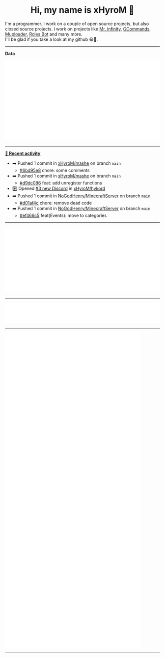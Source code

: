 <p align="center">
    <!-- <img src="https://avatars.githubusercontent.com/u/56601352" width="192" alt="hyro's pfp" /> -->
    <h1 align="center">Hi, my name is xHyroM 👋</h1>
</p>

I'm a programmer. I work on a couple of open source projects, but also closed source projects. I work on projects like [Mr. Infinity](https://discord.com/oauth2/authorize?client_id=720321585625694239&scope=bot%20applications.commands&permissions=8&redirect_uri=https://blobs.gq/imanager&prompt=consent&response_type=code), [GCommands](https://github.com/Garlic-Team/GCommands), [Muploader](https://github.com/xHyroM/Muploader), [Roles Bot](https://github.com/xHyroM/roles-bot) and many more.  
I'll be glad if you take a look at my github 😀👀.

___
**Data**

<img src="https://github.com/xHyroM/xHyroM/blob/master/.cache/base.svg">

___

**[📰 Recent activity](https://github.com/xHyroM)**
* ➡️ Pushed 1 commit in [xHyroM/mashe](https://github.com/xHyroM/mashe) on branch `main`
  * [#6bd95e8](https://github.com/xHyroM/mashe/commit/6bd95e8) chore: some comments
* ➡️ Pushed 1 commit in [xHyroM/mashe](https://github.com/xHyroM/mashe) on branch `main`
  * [#d9dc086](https://github.com/xHyroM/mashe/commit/d9dc086) feat: add unregister functions
* #️⃣ Opened [#3 new Discord](https://github.com/xHyroM/hykord/issues/3) in [xHyroM/hykord](https://github.com/xHyroM/hykord)
* ➡️ Pushed 1 commit in [NoGodHenry/MinecraftServer](https://github.com/NoGodHenry/MinecraftServer) on branch `main`
  * [#d01af4c](https://github.com/NoGodHenry/MinecraftServer/commit/d01af4c) chore: remove dead code
* ➡️ Pushed 1 commit in [NoGodHenry/MinecraftServer](https://github.com/NoGodHenry/MinecraftServer) on branch `main`
  * [#ef466c5](https://github.com/NoGodHenry/MinecraftServer/commit/ef466c5) feat(Events): move to categories


___

<img src="https://github.com/xHyroM/xHyroM/blob/master/.cache/isocalendar.svg">

___

<img src="https://github.com/xHyroM/xHyroM/blob/master/.cache/languages.svg">

___

<img src="https://github.com/xHyroM/xHyroM/blob/master/.cache/achievements.svg">

___
